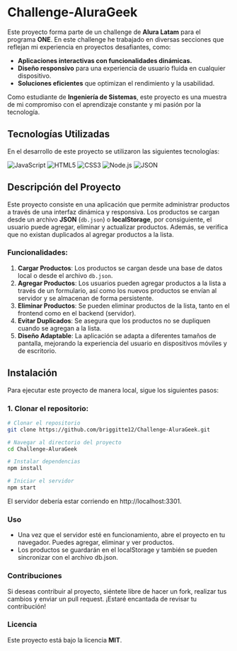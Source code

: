 # Challenge-AluraGeek

Este proyecto forma parte de un challenge de **Alura Latam** para el programa **ONE**. En este challenge he trabajado en diversas secciones que reflejan mi experiencia en proyectos desafiantes, como:

- **Aplicaciones interactivas con funcionalidades dinámicas.**
- **Diseño responsivo** para una experiencia de usuario fluida en cualquier dispositivo.
- **Soluciones eficientes** que optimizan el rendimiento y la usabilidad.

Como estudiante de **Ingeniería de Sistemas**, este proyecto es una muestra de mi compromiso con el aprendizaje constante y mi pasión por la tecnología.

## Tecnologías Utilizadas

En el desarrollo de este proyecto se utilizaron las siguientes tecnologías:

![JavaScript](https://img.shields.io/badge/-JavaScript-F7DF1E?style=flat-square&logo=javascript&logoColor=000000)
![HTML5](https://img.shields.io/badge/-HTML5-E34F26?style=flat-square&logo=html5&logoColor=ffffff)
![CSS3](https://img.shields.io/badge/-CSS3-1572B6?style=flat-square&logo=css3&logoColor=ffffff)
![Node.js](https://img.shields.io/badge/-Node.js-339933?style=flat-square&logo=node.js&logoColor=ffffff)
![JSON](https://img.shields.io/badge/-JSON-000000?style=flat-square&logo=json&logoColor=ffffff)

## Descripción del Proyecto

Este proyecto consiste en una aplicación que permite administrar productos a través de una interfaz dinámica y responsiva. Los productos se cargan desde un archivo **JSON** (`db.json`) o **localStorage**, por consiguiente, el usuario puede agregar, eliminar y actualizar productos. Además, se verifica que no existan duplicados al agregar productos a la lista.

### Funcionalidades:

1. **Cargar Productos**: Los productos se cargan desde una base de datos local o desde el archivo `db.json`.
2. **Agregar Productos**: Los usuarios pueden agregar productos a la lista a través de un formulario, así como los nuevos productos se envían al servidor y se almacenan de forma persistente.
3. **Eliminar Productos**: Se pueden eliminar productos de la lista, tanto en el frontend como en el backend (servidor).
4. **Evitar Duplicados**: Se asegura que los productos no se dupliquen cuando se agregan a la lista.
5. **Diseño Adaptable**: La aplicación se adapta a diferentes tamaños de pantalla, mejorando la experiencia del usuario en dispositivos móviles y de escritorio.

## Instalación

Para ejecutar este proyecto de manera local, sigue los siguientes pasos:

### 1. Clonar el repositorio:

```bash
# Clonar el repositorio
git clone https://github.com/briggitte12/Challenge-AluraGeek.git

# Navegar al directorio del proyecto
cd Challenge-AluraGeek

# Instalar dependencias
npm install

# Iniciar el servidor
npm start
```

El servidor debería estar corriendo en http://localhost:3301.

### Uso

- Una vez que el servidor esté en funcionamiento, abre el proyecto en tu navegador. Puedes agregar, eliminar y ver productos.
- Los productos se guardarán en el localStorage y también se pueden sincronizar con el archivo db.json.

### Contribuciones
Si deseas contribuir al proyecto, siéntete libre de hacer un fork, realizar tus cambios y enviar un pull request. ¡Estaré encantada de revisar tu contribución!

### Licencia
Este proyecto está bajo la licencia **MIT**.
